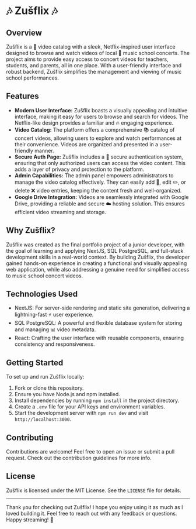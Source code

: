 # 🎶 Zušflix 🎶

## Overview

Zušflix is a 🎥 video catalog with a sleek, Netflix-inspired user interface designed to browse and watch videos of local 🎵 music school concerts. The project aims to provide easy access to concert videos for teachers, students, and parents, all in one place. With a user-friendly interface and robust backend, Zušflix simplifies the management and viewing of music school performances.

## Features

- **Modern User Interface:** Zušflix boasts a visually appealing and intuitive interface, making it easy for users to browse and search for videos. The Netflix-like design provides a familiar and 🔥 engaging experience.
- **Video Catalog:** The platform offers a comprehensive 📚 catalog of concert videos, allowing users to explore and watch performances at their convenience. Videos are organized and presented in a user-friendly manner.
- **Secure Auth Page:** Zušflix includes a 🔐 secure authentication system, ensuring that only authorized users can access the video content. This adds a layer of privacy and protection to the platform.
- **Admin Capabilities:** The admin panel empowers administrators to manage the video catalog effectively. They can easily add 📝, edit ✏️, or delete ❌ video entries, keeping the content fresh and well-organized.
- **Google Drive Integration:** Videos are seamlessly integrated with Google Drive, providing a reliable and secure ☁️ hosting solution. This ensures efficient video streaming and storage.

## Why Zušflix?

Zušflix was created as the final portfolio project of a junior developer, with the goal of learning and applying NextJS, SQL PostgreSQL, and full-stack development skills in a real-world context. By building Zušflix, the developer gained hands-on experience in creating a functional and visually appealing web application, while also addressing a genuine need for simplified access to music school concert videos.

## Technologies Used

- NextJS: For server-side rendering and static site generation, delivering a lightning-fast ⚡️ user experience.
- SQL PostgreSQL: A powerful and flexible database system for storing and managing 📊 video metadata.
- React: Crafting the user interface with reusable components, ensuring consistency and responsiveness.

## Getting Started

To set up and run Zušflix locally:

1. Fork or clone this repository.
2. Ensure you have Node.js and npm installed.
3. Install dependencies by running `npm install` in the project directory.
4. Create a `.env` file for your API keys and environment variables.
5. Start the development server with `npm run dev` and visit `http://localhost:3000`.

## Contributing

Contributions are welcome! Feel free to open an issue or submit a pull request. Check out the contribution guidelines for more info.

## License

Zušflix is licensed under the MIT License. See the `LICENSE` file for details.

--- 

Thank you for checking out Zušflix! I hope you enjoy using it as much as I loved building it. Feel free to reach out with any feedback or questions. Happy streaming! 🎉
